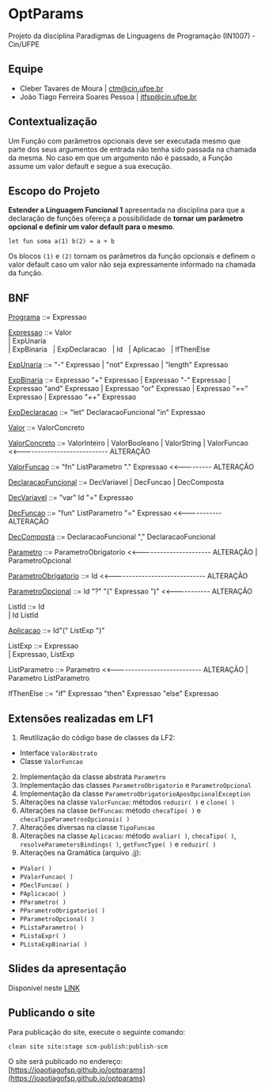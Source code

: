 # OptParams
Projeto da disciplina Paradigmas de Linguagens de Programação (IN1007) - Cin/UFPE

## Equipe
* Cleber Tavares de Moura | ctm@cin.ufpe.br
* João Tiago Ferreira Soares Pessoa | jtfsp@cin.ufpe.br

## Contextualização
Um Função com parâmetros opcionais deve ser executada mesmo que parte dos seus argumentos de entrada não tenha sido passada na chamada da mesma.
No caso em que um argumento não é passado, a Função assume um valor default e segue a sua execução.

## Escopo do Projeto
**Estender a Linguagem Funcional 1** apresentada na disciplina para que a declaração de funções ofereça a possibilidade de **tornar um parâmetro opcional e definir um valor default para o mesmo**.

```
let fun soma a(1) b(2) = a + b
```

Os blocos ``(1)`` e ``(2)`` tornam os parâmetros da função opcionais e definem o valor default caso um valor não seja expressamente informado na chamada da função.

## BNF
[Programa](src/main/java/plp/lf1/Programa.java) ::= Expressao

[Expressao](src/main/java/plp/le1/expressoes/Expressao.java) ::= Valor <br />
	| ExpUnaria <br />
	| ExpBinaria &nbsp;
	| ExpDeclaracao &nbsp;
	| Id &nbsp;
	| Aplicacao &nbsp;
	| IfThenElse &nbsp;

[ExpUnaria](src/main/java/plp/le1/expressoes/ExpUnaria.java) ::= "-" Expressao 
		| "not" Expressao 
		| "length" Expressao

[ExpBinaria](src/main/java/plp/le1/expressoes/ExpBinaria.java) ::= Expressao "+" Expressao
		| Expressao "-" Expressao
		| Expressao "and" Expressao
		| Expressao "or" Expressao
		| Expressao "==" Expressao
		| Expressao "++" Expressao

[ExpDeclaracao](src/main/java/plp/lf1/expressoes/ExpDeclaracao.java) ::= "let" DeclaracaoFuncional "in" Expressao

[Valor](src/main/java/plp/le1/expressoes/Valor.java) ::= ValorConcreto

[ValorConcreto](src/main/java/plp/le1/expressoes/ValorConcreto.java) ::= ValorInteiro 
		| ValorBooleano 
		| ValorString
      		| ValorFuncao	<<--------------------------- ALTERAÇÃO

[ValorFuncao](src/main/java/plp/le2/expressoes/ValorFuncao.java) ::= "fn" ListParametro "." Expressao  <<--------- ALTERAÇÃO

[DeclaracaoFuncional](src/main/java/plp/lf1/expressoes/DeclaracaoFuncional.java) ::= DecVariavel
			| DecFuncao
			| DecComposta

[DecVariavel](src/main/java/plp/lf1/expressoes/DecVariavel.java) ::= "var" Id "=" Expressao

[DecFuncao](src/main/java/plp/optparam/expressoes/DecFuncao.java) ::= "fun" ListParametro "=" Expressao	<<----------- ALTERAÇÃO

[DecComposta](src/main/java/plp/lf1/expressoes/DecComposta.java) ::= DeclaracaoFuncional "," DeclaracaoFuncional

[Parametro](src/main/java/plp/le1/expressoes/Parametro.java) ::= ParametroObrigatorio   <<---------------------- ALTERAÇÃO 
		| ParametroOpcional

[ParametroObrigatorio](src/main/java/plp/le1/expressoes/ParametroObrigatorio.java) ::= Id   <<----------------------------- ALTERAÇÃO

[ParametroOpcional](src/main/java/plp/le1/expressoes/ParametroOpcional.java) ::= Id "?" "(" Expressao ")"	<<----------- ALTERAÇÃO

ListId ::= Id  
	|  Id ListId

[Aplicacao](src/main/java/plp/optparam/expressoes/Aplicacao.java) ::= Id"(" ListExp ")"

ListExp ::= Expressao  
	|  Expressao, ListExp

ListParametro ::= Parametro	<<--------------------------- ALTERAÇÃO
		|  Parametro ListParametro

IfThenElse ::= "if" Expressao "then" Expressao "else" Expressao

## Extensões realizadas em LF1
1. Reutilização do código base de classes da LF2:
* Interface ```ValorAbstrato```
* Classe ```ValorFuncao```
2. Implementação da classe abstrata ```Parametro```
3. Implementação das classes ```ParametroObrigatorio``` e ```ParametroOpcional```
4. Implementação da classe ```ParametroObrigatorioAposOpcionalException```
5. Alterações na classe ```ValorFuncao```: métodos ```reduzir( )``` e ```clone( )```
6. Alterações na classe ```DefFuncao```: método ```checaTipo( )``` e ```checaTipoParametrosOpcionais( )```
7. Alterações diversas na classe ```TipoFuncao```
8. Alterações na classe ```Aplicacao```: método ```avaliar( )```, ```checaTipo( )```, ```resolveParametersBindings( )```, ```getFuncType( )``` e ```reduzir( )```
9. Alterações na Gramática (arquivo .jj):
* ```PValor( )```
* ```PValorFuncao( )```
* ```PDeclFuncao( )```
* ```PAplicacao( )```
* ```PParametro( )```
* ```PParametroObrigatorio( )```
* ```PParametroOpcional( )```
* ```PListaParametro( )```
* ```PListaExpr( )```
* ```PListaExpBinaria( )```

## Slides da apresentação

Disponível neste [LINK](https://docs.google.com/presentation/d/1Pb0hrHNTp-KSgiCw7io2ZlQeYakQCfIfzsrDbpknP34/edit?usp=sharing)

## Publicando o site

Para publicação do site, execute o seguinte comando:

```
clean site site:stage scm-publish:publish-scm
```

O site será publicado no endereço: [https://joaotiagofsp.github.io/optparams](https://joaotiagofsp.github.io/optparams)
